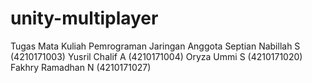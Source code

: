 # unity-multiplayer
Tugas Mata Kuliah Pemrograman Jaringan Anggota Septian Nabillah S (4210171003) Yusril Chalif A (4210171004) Oryza Ummi S (4210171020) Fakhry Ramadhan N (4210171027)

